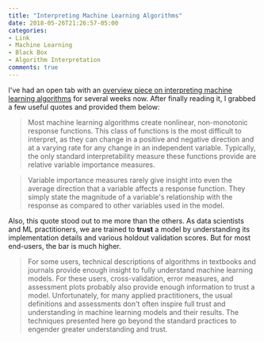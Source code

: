 ```yaml
---
title: "Interpreting Machine Learning Algorithms"
date: 2018-05-26T21:26:57-05:00
categories:
- Link
- Machine Learning
- Black Box
- Algorithm Interpretation
comments: true
---
```


I've had an open tab with an [overview piece on interpreting machine learning algorithms](https://www.oreilly.com/ideas/ideas-on-interpreting-machine-learning) for several weeks now. After finally reading it, I grabbed a few useful quotes and provided them below:

> Most machine learning algorithms create nonlinear, non-monotonic response functions. This class of functions is the most difficult to interpret, as they can change in a positive and negative direction and at a varying rate for any change in an independent variable. Typically, the only standard interpretability measure these functions provide are relative variable importance measures.

> Variable importance measures rarely give insight into even the average direction that a variable affects a response function. They simply state the magnitude of a variable's relationship with the response as compared to other variables used in the model.

Also, this quote stood out to me more than the others. As data scientists and ML practitioners, we are trained to **trust** a model by understanding its implementation details and various holdout validation scores. But for most end-users, the bar is much higher.

> For some users, technical descriptions of algorithms in textbooks and journals provide enough insight to fully understand machine learning models. For these users, cross-validation, error measures, and assessment plots probably also provide enough information to trust a model. Unfortunately, for many applied practitioners, the usual definitions and assessments don't often inspire full trust and understanding in machine learning models and their results. The techniques presented here go beyond the standard practices to engender greater understanding and trust. 
